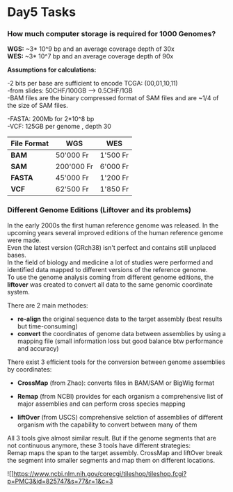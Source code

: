 # Day5 Tasks  

### How much computer storage is required for 1000 Genomes?  

**WGS:** ~3* 10^9 bp and an average coverage depth of 30x  
**WES:** ~3* 10^7 bp and an average coverage depth of 90x  


**Assumptions for calculations:**  

-2 bits per base are sufficient to encode TCGA: (00,01,10,11)  
-from slides: 50CHF/100GB --> 0.5CHF/1GB  
-BAM files are the binary compressed format of SAM files and are ~1/4 of the size of SAM files.  

-FASTA: 200Mb for 2*10^8 bp  
-VCF: 125GB per genome , depth 30

File Format | WGS | WES
----------- | --- | ---
**BAM** | 50'000 Fr | 1'500 Fr
**SAM** | 200'000 Fr | 6'000 Fr
**FASTA** |45'000 Fr |1'200 Fr
**VCF** |62'500 Fr | 1'850 Fr


### Different Genome Editions (Liftover and its problems)

In the early 2000s the first human reference genome was released. In the upcoming years several improved editions of the human reference genome were made.  
Even the latest version (GRch38) isn't perfect and contains still unplaced bases.  
In the field of biology and medicine a lot of studies were performed and identified data mapped to different versions of the reference genome.  
To use the genome analysis coming from different genome editions, the **liftover** was created to convert all data to the same genomic coordinate system.  

There are 2 main methodes:
*  **re-align** the original sequence data to the target assembly (best results but time-consuming)  
* **convert** the coordinates of genome data between assemblies by using a mapping file (small information loss but good balance btw performance and accuracy)  


There exist 3 efficient tools for the conversion between genome assemblies by coordinates:

- **CrossMap** (from Zhao):
    converts files in BAM/SAM or BigWig format  
    

- **Remap** (from NCBI)
    provides for each organism a comprehensive list of major assemblies and can perform cross species mapping


- **liftOver** (from USCS)
    comprehensive selction of assemblies of different organism with the capability to convert between many of them  

All 3 tools give almost similar result. But if the genome segments that are not continuous anymore, these 3 tools have different strategies:  
Remap maps the span to the target assembly. CrossMap and liftOver break the segment into smaller segments and map them on different locations.  



![]https://www.ncbi.nlm.nih.gov/corecgi/tileshop/tileshop.fcgi?p=PMC3&id=825747&s=77&r=1&c=3
